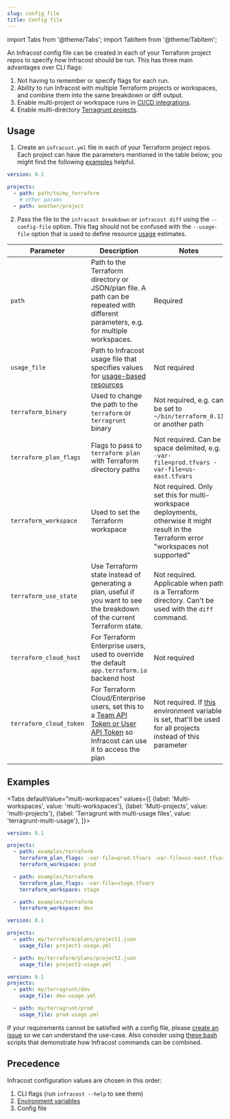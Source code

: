 ```yaml
---
slug: config_file
title: Config file
---
```


import Tabs from '@theme/Tabs';
import TabItem from '@theme/TabItem';

An Infracost config file can be created in each of your Terraform project repos to specify how Infracost should be run. This has three main advantages over CLI flags:
1. Not having to remember or specify flags for each run.
2. Ability to run Infracost with multiple Terraform projects or workspaces, and combine them into the same breakdown or diff output.
3. Enable multi-project or workspace runs in [CI/CD integrations](/docs/integrations/cicd).
4. Enable multi-directory [Terragrunt projects](/docs/iac_tools/terragrunt).

## Usage

1. Create an `infracost.yml` file in each of your Terraform project repos. Each project can have the parameters mentioned in the table below; you might find the following [examples](#examples) helpful.
  ```yml
  version: 0.1

  projects:
    - path: path/to/my_terraform
      # other params
    - path: another/project
  ```
2. Pass the file to the `infracost breakdown` or `infracost diff` using the `--config-file` option. This flag should not be confused with the `--usage-file` option that is used to define resource [usage](/docs/usage_based_resources) estimates.

| Parameter             | Description      | Notes |
| ---                   | ---              | ---   |
| `path`                  | Path to the Terraform directory or JSON/plan file. A path can be repeated with different parameters, e.g. for multiple workspaces. | Required |
| `usage_file`          | Path to Infracost usage file that specifies values for [usage-based resources](/docs/usage_based_resources) | Not required |
| `terraform_binary`      | Used to change the path to the `terraform` or `terragrunt` binary | Not required, e.g. can be set to `~/bin/terraform_0.13` or another path |
| `terraform_plan_flags`  | Flags to pass to `terraform plan` with Terraform directory paths | Not required. Can be space delimited, e.g. `-var-file=prod.tfvars -var-file=us-east.tfvars` |
| `terraform_workspace`   | Used to set the Terraform workspace | Not required. Only set this for multi-workspace deployments, otherwise it might result in the Terraform error "workspaces not supported" |
| `terraform_use_state`   | Use Terraform state instead of generating a plan, useful if you want to see the breakdown of the current Terraform state. | Not required. Applicable when path is a Terraform directory. Can't be used with the `diff` command. |
| `terraform_cloud_host`  | For Terraform Enterprise users, used to override the default `app.terraform.io` backend host | Not required |
| `terraform_cloud_token` | For Terraform Cloud/Enterprise users, set this to a [Team API Token or User API Token](https://www.terraform.io/docs/cloud/users-teams-organizations/api-tokens.html) so Infracost can use it to access the plan | Not required. If [this](/docs/integrations/environment_variables#infracost_terraform_cloud_token) environment variable is set, that'll be used for all projects instead of this parameter |

## Examples

<Tabs
  defaultValue="multi-workspaces"
  values={[
    {label: 'Multi-workspaces', value: 'multi-workspaces'},
    {label: 'Multi-projects', value: 'multi-projects'},
    {label: 'Terragrunt with multi-usage files', value: 'terragrunt-multi-usage'},
  ]}>
  <TabItem value="multi-workspaces">

  ```yml
  version: 0.1

  projects:
    - path: examples/terraform
      terraform_plan_flags: -var-file=prod.tfvars -var-file=us-east.tfvars 
      terraform_workspace: prod

    - path: examples/terraform
      terraform_plan_flags: -var-file=stage.tfvars
      terraform_workspace: stage

    - path: examples/terraform
      terraform_workspace: dev
  ```
  </TabItem>
  <TabItem value="multi-projects">

  ```yml
  version: 0.1

  projects:
    - path: my/terraform/plans/project1.json
      usage_file: project1-usage.yml

    - path: my/terraform/plans/project2.json
      usage_file: project2-usage.yml
  ```
  </TabItem>
  <TabItem value="terragrunt-multi-usage">

  ```yml
  version: 0.1
  projects:
    - path: my/terragrunt/dev
      usage_file: dev-usage.yml

    - path: my/terragrunt/prod
      usage_file: prod-usage.yml
  ```
  </TabItem>
</Tabs>

If your requirements cannot be satisfied with a config file, please [create an issue](https://github.com/infracost/infracost/issues/new/choose) so we can understand the use-case. Also consider using [these bash](/docs/multi_project/report#bulk-run) scripts that demonstrate how Infracost commands can be combined.

## Precedence

Infracost configuration values are chosen in this order:
1. CLI flags (run `infracost --help` to see them)
2. [Environment variables](/docs/integrations/environment_variables)
3. Config file

